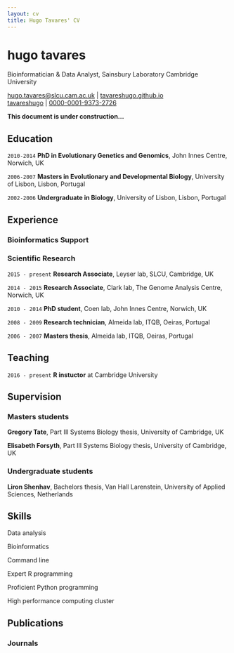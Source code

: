 ```yaml
---
layout: cv
title: Hugo Tavares' CV
---
```

# hugo tavares
Bioinformatician & Data Analyst, Sainsbury Laboratory Cambridge University

<div id="webaddress">
  <a href="mailto:hugo.tavares@slcu.cam.ac.uk"><i class="fas fa-at"></i> hugo.tavares@slcu.cam.ac.uk</a> | 
  <a href="https://tavareshugo.github.io"><i class="fas fa-home"></i> tavareshugo.github.io</a><br/>
  <a href="https://github.com/tavareshugo"><i class="fab fa-github"></i> tavareshugo</a> | 
  <a href="https://orcid.org/0000-0001-9373-2726"><i class="ai ai-orcid"></i> 0000-0001-9373-2726</a>
</div>

**This document is under construction...**

## Education

`2010-2014`
**PhD in Evolutionary Genetics and Genomics**, John Innes Centre, Norwich, UK

`2006-2007`
**Masters in Evolutionary and Developmental Biology**, University of Lisbon, Lisbon, Portugal

`2002-2006`
**Undergraduate in Biology**, University of Lisbon, Lisbon, Portugal


## Experience

### Bioinformatics Support

### Scientific Research

`2015 - present`
**Research Associate**, Leyser lab, SLCU, Cambridge, UK

`2014 - 2015`
**Research Associate**, Clark lab, The Genome Analysis Centre, Norwich, UK

`2010 - 2014`
**PhD student**, Coen lab, John Innes Centre, Norwich, UK

`2008 - 2009`
**Research technician**, Almeida lab, ITQB, Oeiras, Portugal

`2006 - 2007`
**Masters thesis**, Almeida lab, ITQB, Oeiras, Portugal



## Teaching

`2016 - present`
**R instuctor** at Cambridge University


## Supervision

### Masters students

**Gregory Tate**, Part III Systems Biology thesis, University of Cambridge, UK

**Elisabeth Forsyth**, Part III Systems Biology thesis, University of Cambridge, UK

### Undergraduate students

**Liron Shenhav**, Bachelors thesis, Van Hall Larenstein, University of Applied Sciences, Netherlands


## Skills

<i class="fas fa-chart-area"></i> Data analysis

<i class="fas fa-dna"></i> Bioinformatics

<i class="fas fa-terminal"></i> Command line

<i class="fab fa-r-project"></i> Expert R programming

<i class="fab fa-python"></i> Proficient Python programming

<i class="fas fa-network-wired"></i> High performance computing cluster


## Publications

### Journals


<!-- ### Footer

Last updated: Jan 2019 -->



